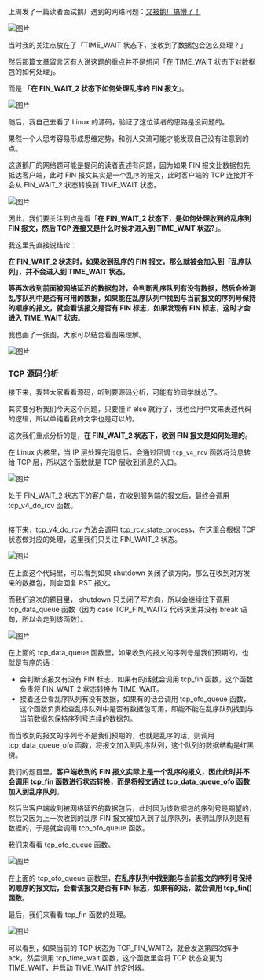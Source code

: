上周发了一篇读者面试鹅厂遇到的网络问题：[又被鹅厂搞懵了！](http://mp.weixin.qq.com/s?__biz=MzUxODAzNDg4NQ==&mid=2247497555&idx=1&sn=bb7e224c45a23729fb928e40b009f0b7&chksm=f98db3f9cefa3aeff072c6f301d227202458cd4cffa6c294bf4534126c6a781021f1ef70829a&scene=21#wechat_redirect)

![图片](image/640-1639193386408448.webp)

当时我的关注点放在了「TIME_WAIT 状态下，接收到了数据包会怎么处理？」

然后那篇文章留言区有人说这题的重点并不是想问「在 TIME_WAIT 状态下对数据包的如何处理」。

而是 「**在 FIN_WAIT_2 状态下如何处理乱序的 FIN 报文**」。

![图片](image/640-1639193386409449.webp)

随后，我自己去看了 Linux 的源码，验证了这位读者的思路是没问题的。

果然一个人思考容易形成思维定势，和别人交流可能才能发现自己没有注意到的点。

这道鹅厂的网络题可能是提问的读者表述有问题，因为如果 FIN 报文比数据包先抵达客户端，此时 FIN 报文其实是一个乱序的报文，此时客户端的 TCP 连接并不会从 FIN_WAIT_2 状态转换到 TIME_WAIT 状态。

![图片](image/640-1639193386409450.webp)

因此，我们要关注到点是看「**在 FIN_WAIT_2 状态下，是如何处理收到的乱序到 FIN 报文，然后 TCP 连接又是什么时候才进入到 TIME_WAIT 状态?**」。

我这里先直接说结论：

**在 FIN_WAIT_2 状态时，如果收到乱序的 FIN 报文，那么就被会加入到「乱序队列」，并不会进入到 TIME_WAIT 状态。**

**等再次收到前面被网络延迟的数据包时，会判断乱序队列有没有数据，然后会检测乱序队列中是否有可用的数据，如果能在乱序队列中找到与当前报文的序列号保持的顺序的报文，就会看该报文是否有 FIN 标志，如果发现有 FIN 标志，这时才会进入 TIME_WAIT 状态**。

我也画了一张图，大家可以结合着图来理解。

![图片](image/640-1639193386409451.webp)

### TCP 源码分析 

接下来，我带大家看看源码，听到要源码分析，可能有的同学就怂了。

其实要分析我们今天这个问题，只要懂 if else 就行了，我也会用中文来表述代码的逻辑，所以单纯看我的文字也是可以的。

这次我们重点分析的是，**在 FIN_WAIT_2 状态下，收到 FIN 报文是如何处理的**。

在 Linux 内核里，当 IP 层处理完消息后，会通过回调 `tcp_v4_rcv` 函数将消息转给 TCP 层，所以这个函数就是 TCP 层收到消息的入口。

![图片](image/640-1639193386409452.webp)

处于 FIN_WAIT_2 状态下的客户端，在收到服务端的报文后，最终会调用 tcp_v4_do_rcv 函数。

![图片](data:image/gif;base64,iVBORw0KGgoAAAANSUhEUgAAAAEAAAABCAYAAAAfFcSJAAAADUlEQVQImWNgYGBgAAAABQABh6FO1AAAAABJRU5ErkJggg==)

接下来，tcp_v4_do_rcv 方法会调用 tcp_rcv_state_process，在这里会根据 TCP 状态做对应的处理，这里我们只关注 FIN_WAIT_2 状态。

![图片](image/640-1639193386409453.webp)

在上面这个代码里，可以看到如果 shutdown 关闭了读方向，那么在收到对方发来的数据包，则会回复 RST 报文。

而我们这次的题目里， shutdown 只关闭了写方向，所以会继续往下调用 tcp_data_queue 函数（因为 case TCP_FIN_WAIT2 代码块里并没有 break 语句，所以会走到该函数）。

![图片](image/640-1639193386409454.webp)

在上面的 tcp_data_queue 函数里，如果收到的报文的序列号是我们预期的，也就是有序的话：

- 会判断该报文有没有 FIN 标志，如果有的话就会调用 tcp_fin 函数，这个函数负责将 FIN_WAIT_2 状态转换为 TIME_WAIT。
- 接着还会看乱序队列有没有数据，如果有的话会调用 tcp_ofo_queue 函数，这个函数负责检查乱序队列中是否有数据包可用，即能不能在乱序队列找到与当前数据包保持序列号连续的数据包。

而当收到的报文的序列号不是我们预期的，也就是乱序的话，则调用 tcp_data_queue_ofo 函数，将报文加入到乱序队列，这个队列的数据结构是红黑树。

我们的题目里，**客户端收到的 FIN 报文实际上是一个乱序的报文，因此此时并不会调用 tcp_fin 函数进行状态转换，而是将报文通过 tcp_data_queue_ofo 函数加入到乱序队列**。

然后当客户端收到被网络延迟的数据包后，此时因为该数据包的序列号是期望的，然后又因为上一次收到的乱序 FIN 报文被加入到了乱序队列，表明乱序队列是有数据的，于是就会调用 tcp_ofo_queue 函数。

我们来看看 tcp_ofo_queue 函数。

![图片](image/640-1639193386409455.webp)

在上面的 tcp_ofo_queue 函数里，**在乱序队列中找到能与当前报文的序列号保持的顺序的报文后，会看该报文是否有 FIN 标志，如果有的话，就会调用 tcp_fin() 函数**。

最后，我们来看看 tcp_fin 函数的处理。

![图片](image/640-1639193386409456.webp)

可以看到，如果当前的 TCP 状态为 TCP_FIN_WAIT2，就会发送第四次挥手 ack，然后调用 tcp_time_wait 函数，这个函数里会将 TCP 状态变更为 TIME_WAIT，并启动 TIME_WAIT 的定时器。